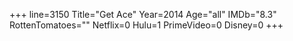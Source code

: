 +++
line=3150
Title="Get Ace"
Year=2014
Age="all"
IMDb="8.3"
RottenTomatoes=""
Netflix=0
Hulu=1
PrimeVideo=0
Disney=0
+++

